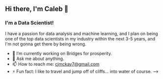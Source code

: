 ## Hi there, I'm Caleb 👋

### I'm a Data Scientist!

I have a passion for data analysis and machine learning, and I plan on being one of the top data scientists in my industry within the next 3-5 years, and I'm not gonna get there by being wrong.

- 🔭 I’m currently working on Bridges for prosperity.
- 💬 Ask me about anything.
- 📫 How to reach me: cjmckay7@gmail.com
- ⚡ Fun fact: I like to travel and jump off of cliffs... into water of course.
-->
